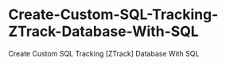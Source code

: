 # Create-Custom-SQL-Tracking-ZTrack-Database-With-SQL
Create Custom SQL Tracking [ZTrack] Database With SQL
